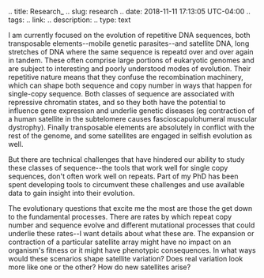 .. title: Research_
.. slug: research
.. date: 2018-11-11 17:13:05 UTC-04:00
.. tags:
.. link:
.. description:
.. type: text

I am currently focused on the evolution of repetitive DNA sequences, both transposable elements--mobile genetic parasites--and satellite DNA, long stretches of DNA where the same sequence is repeatd over and over again in tandem. These often comprise large portions of eukaryotic genomes and are subject to interesting and poorly understood modes of evolution. Their repetitive nature means that they confuse the recombination machinery, which can shape both sequence and copy number in ways that happen for single-copy sequence. Both classes of sequence are associated with repressive chromatin states, and so they both have the potential to influence gene expression and underlie genetic diseases (eg contraction of a human satellite in the subtelomere causes fascioscapulohumeral muscular dystrophy). Finally transposable elements are absolutely in conflict with the rest of the genome, and some satellites are engaged in selfish evolution as well. 

But there are technical challenges that have hindered our ability to study these classes of sequence--the tools that work well for single copy sequences, don't often work well on repeats. Part of my PhD has been spent developing tools to circumvent these challenges and use available data to gain insight into their evolution.

The evolutionary questions that excite me the most are those the get down to the fundamental processes. There are rates by which repeat copy number and sequence evolve and different mutational processes that could underlie these rates--I want details about what these are. The expansion or contraction of a particular satellite array might have no impact on an organism's fitness or it might have phenotypic consequences. In what ways would these scenarios shape satellite variation? Does real variation look more like one or the other? How do new satellites arise?

 